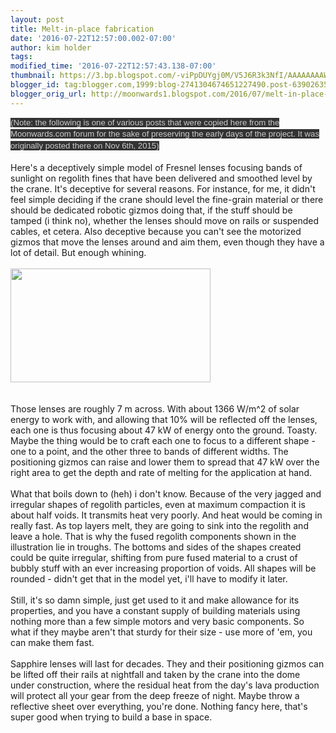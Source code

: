 ```yaml
---
layout: post
title: Melt-in-place fabrication
date: '2016-07-22T12:57:00.002-07:00'
author: kim holder
tags: 
modified_time: '2016-07-22T12:57:43.138-07:00'
thumbnail: https://3.bp.blogspot.com/-viPpDUYgj0M/V5J6R3k3NfI/AAAAAAAAWHw/qVSZ3HLsrmkm7MVbF6dkN_bfNb7xBVZBQCK4B/s72-c/20151106184409563cf4f9e86bb.jpg
blogger_id: tag:blogger.com,1999:blog-2741304674651227490.post-6390263567078417672
blogger_orig_url: http://moonwards1.blogspot.com/2016/07/melt-in-place-fabrication.html
---
```


<span style="background-color: #333333; color: #cccccc; font-family: Arial, Tahoma, Helvetica, FreeSans, sans-serif; font-size: 13.2px; line-height: 18.48px;">(Note: the following is one of various posts that were copied here from the Moonwards.com forum for the sake of preserving the early days of the project. It was originally posted there on Nov 6th, 2015)</span><br /><br />Here's a deceptively simple model of Fresnel lenses focusing bands of sunlight on regolith fines that have been delivered and smoothed level by the crane. It's deceptive for several reasons. For instance, for me, it didn't feel simple deciding if the crane should level the fine-grain material or there should be dedicated robotic gizmos doing that, if the stuff should be tamped (i think no), whether the lenses should move on rails or suspended cables, et cetera. Also deceptive because you can't see the motorized gizmos that move the lenses around and aim them, even though they have a lot of detail. But enough whining.<br /><br /><a href="http://3.bp.blogspot.com/-viPpDUYgj0M/V5J6R3k3NfI/AAAAAAAAWHw/qVSZ3HLsrmkm7MVbF6dkN_bfNb7xBVZBQCK4B/s1600/20151106184409563cf4f9e86bb.jpg" imageanchor="1"><img border="0" height="182" src="https://3.bp.blogspot.com/-viPpDUYgj0M/V5J6R3k3NfI/AAAAAAAAWHw/qVSZ3HLsrmkm7MVbF6dkN_bfNb7xBVZBQCK4B/s320/20151106184409563cf4f9e86bb.jpg" width="320" /></a><br /><br /><br />Those lenses are roughly 7 m across. With about 1366 W/m^2 of solar energy to work with, and allowing that 10% will be reflected off the lenses, each one is thus focusing about 47 kW of energy onto the ground. Toasty. Maybe the thing would be to craft each one to focus to a different shape - one to a point, and the other three to bands of different widths. The positioning gizmos can raise and lower them to spread that 47 kW over the right area to get the depth and rate of melting for the application at hand. <br /><br />What that boils down to (heh) i don't know. Because of the very jagged and irregular shapes of regolith particles, even at maximum compaction it is about half voids. It transmits heat very poorly. And heat would be coming in really fast. As top layers melt, they are going to sink into the regolith and leave a hole. That is why the fused regolith components shown in the illustration lie in troughs. The bottoms and sides of the shapes created could be quite irregular, shifting from pure fused material to a crust of bubbly stuff with an ever increasing proportion of voids. All shapes will be rounded - didn't get that in the model yet, i'll have to modify it later. <br /><br />Still, it's so damn simple, just get used to it and make allowance for its properties, and you have a constant supply of building materials using nothing more than a few simple motors and very basic components. So what if they maybe aren't that sturdy for their size - use more of 'em, you can make them fast. <br /><br />Sapphire lenses will last for decades. They and their positioning gizmos can be lifted off their rails at nightfall and taken by the crane into the dome under construction, where the residual heat from the day's lava production will protect all your gear from the deep freeze of night. Maybe throw a reflective sheet over everything, you're done. Nothing fancy here, that's super good when trying to build a base in space.